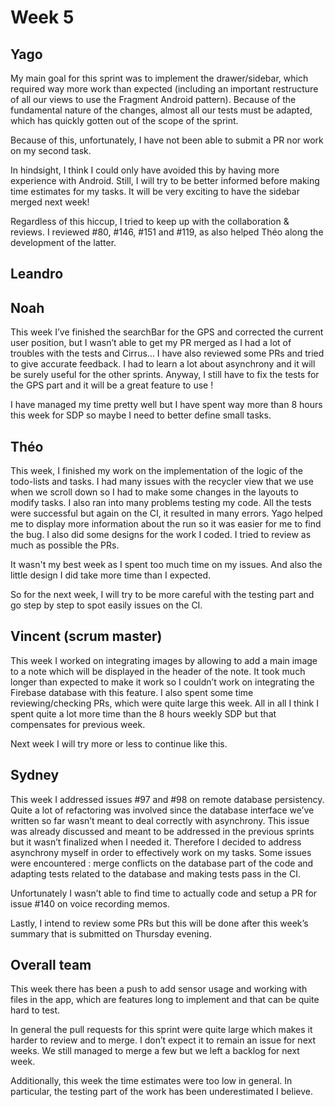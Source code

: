 # Week 5

## Yago

My main goal for this sprint was to implement the drawer/sidebar, which required way more work than expected (including an important restructure of all our views to use the Fragment Android pattern). Because of the fundamental nature of the changes, almost all our tests must be adapted, which has quickly gotten out of the scope of the sprint.

Because of this, unfortunately, I have not been able to submit a PR nor work on my second task.

In hindsight, I think I could only have avoided this by having more experience with Android. Still, I will try to be better informed before making time estimates for my tasks. It will be very exciting to have the sidebar merged next week!

Regardless of this hiccup, I tried to keep up with the collaboration & reviews. I reviewed #80, #146, #151 and #119, as also helped Théo along the development of the latter.

## Leandro


## Noah

This week I’ve finished the searchBar for the GPS and corrected the current user position, but I wasn’t able to get my PR merged as I had a lot of troubles with the tests and Cirrus… I have also reviewed some PRs and tried to give accurate feedback. I had to learn a lot about asynchrony and it will be surely useful for the other sprints. Anyway, I still have to fix the tests for the GPS part and it will be a great feature to use !

I have managed my time pretty well but I have spent way more than 8 hours this week for SDP so maybe I need to better define small tasks.

## Théo

This week, I finished my work on the implementation of the logic of the todo-lists and tasks. I had many issues with the recycler view that we use when we scroll down so I had to make some changes in the layouts to modify tasks. I also ran into many problems testing my code. All the tests were successful but again on the CI, it resulted in many errors. Yago helped me to display more information about the run so it was easier for me to find the bug.
I also did some designs for the work I coded. I tried to review as much as possible the PRs.

It wasn't my best week as I spent too much time on my issues. And also the little design I did take more time than I expected.

So for the next week, I will try to be more careful with the testing part and go step by step to spot easily issues on the CI.

## Vincent (scrum master)

This week I worked on integrating images by allowing to add a main image to a note which will be displayed in the header of the note. It took much longer than expected to make it work so I couldn’t work on integrating the Firebase database with this feature.
I also spent some time reviewing/checking PRs, which were quite large this week. All in all I think I spent quite a lot more time than the 8 hours weekly SDP but that compensates for previous week.

Next week I will try more or less to continue like this.

## Sydney

This week I addressed issues #97 and #98 on remote database persistency. Quite a lot of refactoring was involved since the database interface we’ve written so far wasn’t meant to deal correctly with asynchrony. This issue was already discussed and meant to be addressed in the previous sprints but it wasn’t finalized when I needed it. Therefore I decided to address asynchrony myself in order to effectively work on my tasks. Some issues were encountered : merge conflicts on the database part of the code and adapting tests related to the database and making tests pass in the CI.

Unfortunately I wasn’t able to find time to actually code and setup a PR for issue #140 on voice recording memos.

Lastly, I intend to review some PRs but this will be done after this week’s summary that is submitted on Thursday evening.


## Overall team

This week there has been a push to add sensor usage and working with files in the app, which are features long to implement and that can be quite hard to test.

In general the pull requests for this sprint were quite large which makes it harder to review and to merge. I don’t expect it to remain an issue for next weeks. We still managed to merge a few but we left a backlog for next week.

Additionally, this week the time estimates were too low in general. In particular, the testing part of the work has been underestimated I believe.

